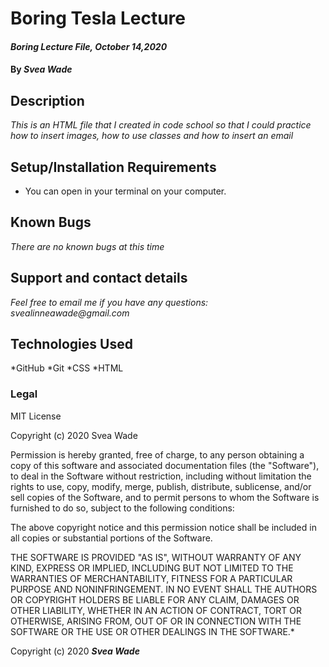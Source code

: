 # Boring Tesla Lecture

#### _Boring Lecture File, October 14,2020_

#### By _**Svea Wade**_

## Description

_This is an HTML file that I created in code school so that I could practice how to insert images, how to use classes and how to insert an email_

## Setup/Installation Requirements

* You can open in your terminal on your computer.

## Known Bugs

_There are no known bugs at this time_

## Support and contact details

_Feel free to email me if you have any questions: svealinneawade@gmail.com_

## Technologies Used

*GitHub 
*Git
*CSS
*HTML


### Legal

MIT License

Copyright (c) 2020 Svea Wade

Permission is hereby granted, free of charge, to any person obtaining a copy
of this software and associated documentation files (the "Software"), to deal
in the Software without restriction, including without limitation the rights
to use, copy, modify, merge, publish, distribute, sublicense, and/or sell
copies of the Software, and to permit persons to whom the Software is
furnished to do so, subject to the following conditions:

The above copyright notice and this permission notice shall be included in all
copies or substantial portions of the Software.

THE SOFTWARE IS PROVIDED "AS IS", WITHOUT WARRANTY OF ANY KIND, EXPRESS OR
IMPLIED, INCLUDING BUT NOT LIMITED TO THE WARRANTIES OF MERCHANTABILITY,
FITNESS FOR A PARTICULAR PURPOSE AND NONINFRINGEMENT. IN NO EVENT SHALL THE
AUTHORS OR COPYRIGHT HOLDERS BE LIABLE FOR ANY CLAIM, DAMAGES OR OTHER
LIABILITY, WHETHER IN AN ACTION OF CONTRACT, TORT OR OTHERWISE, ARISING FROM,
OUT OF OR IN CONNECTION WITH THE SOFTWARE OR THE USE OR OTHER DEALINGS IN THE
SOFTWARE.*

Copyright (c) 2020 **_Svea Wade_**